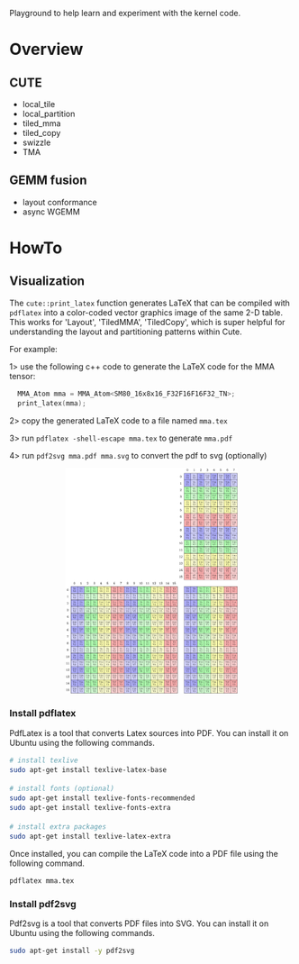 Playground to help learn and experiment with the kernel code. 

# Overview

## CUTE
* local_tile
* local_partition
* tiled_mma
* tiled_copy
* swizzle
* TMA

## GEMM fusion
* layout conformance
* async WGEMM


# HowTo
## Visualization
The `cute::print_latex` function generates LaTeX that can be compiled with `pdflatex` into a color-coded vector graphics image of the same 2-D table. This works for 'Layout', 'TiledMMA', 'TiledCopy', which is super helpful for understanding the layout and partitioning patterns within Cute.

For example:

1> use the following c++ code to generate the LaTeX code for the MMA tensor:
```cpp
  MMA_Atom mma = MMA_Atom<SM80_16x8x16_F32F16F16F32_TN>;
  print_latex(mma);
```
2> copy the generated LaTeX code to a file named `mma.tex`

3> run `pdflatex -shell-escape mma.tex` to generate `mma.pdf`

4> run `pdf2svg mma.pdf mma.svg` to convert the pdf to svg (optionally)
<p align="center">
  <img src="./images/mma.svg" alt="mma.svg" height="400"/>
</p>

### Install pdflatex
PdfLatex is a tool that converts Latex sources into PDF. You can install it on Ubuntu using the following commands.
```bash
# install texlive
sudo apt-get install texlive-latex-base

# install fonts (optional)
sudo apt-get install texlive-fonts-recommended
sudo apt-get install texlive-fonts-extra

# install extra packages
sudo apt-get install texlive-latex-extra
```

Once installed, you can compile the LaTeX code into a PDF file using the following command.
```bash
pdflatex mma.tex
```

### Install pdf2svg
Pdf2svg is a tool that converts PDF files into SVG. You can install it on Ubuntu using the following commands.
```bash
sudo apt-get install -y pdf2svg
```